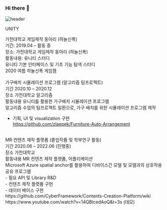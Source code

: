 ### Hi there 👋
<!-- ref https://github.com/kyechan99/capsule-render -->
![header](https://capsule-render.vercel.app/api?type=waving&color=auto&height=300&section=header&text=zlapek%20github&fontSize=90&animation=fadeIn&fontAlignY=38&desc=Decorate%20GitHub%20Profile%20or%20any%20Repo%20like%20me!&descAlignY=51&descAlign=62)
<!--
<p align='center'> Decorate GitHub Profile or any Repo like me! </p>
<p align='center'>
  <a href="https://github.com/kyechan99/capsule-render/labels/Idea">
    <img src="https://img.shields.io/badge/IDEA%20ISSUE%20-%23F7DF1E.svg?&style=for-the-badge&&logoColor=white"/>
  </a>
  <a href="#demo">
    <img src="https://img.shields.io/badge/DEMO%20-%234FC08D.svg?&style=for-the-badge&&logoColor=white"/>
  </a>
</p>
-->

UNITY

가천대학교 게임제작 동아리 (하눌신폭)<br>
기간:	2019.04 – 활동 중<br>
장소:	가천대학교 게임제작 동아리 (하눌신폭)<br>
활동내용:	유니티 스터디<br>
	유니티 기본 인터페이스 및 기초 기능 탐색 스터디<br>
	2020 여름 하눌신폭 게임잼<br>
<br>
가구배치 시뮬레이션 프로그램 (알고리즘 팀프로젝트)<br>
기간	2020.10 – 2020.12<br>
장소	가천대학교 알고리즘<br>
활동내용	유니티를 활용한 가구배치 시뮬레이션 프로그램<br>
	알고리즘 수업의 팀프로젝트 일환으로, 가구 배치를 위한 시뮬레이션 프로그램 제작<br>
-	기획, UI 및 visualization 구현<br>
https://github.com/zlaepek/Furniture-Auto-Arrangement<br>
<br>
MR 컨텐츠 제작 플랫폼 (졸업작품 및 학부연구 활동)<br>
기간	2020.06 – 2022.06 (진행중)<br>
장소	가천대학교<br>
활동내용	MR 컨텐츠 제작 플랫폼, 어플리케이션<br>
	Microsoft Azure spatial anchor를 활용하여 디바이스간 모델 및 모델과의 상호작용 공유 프로그램<br>
-	필요 API 및 Library R&D<br>
-	컨텐츠 제작 플랫폼 구현<br>
-	데이터 베이스 구현<br>
https://github.com/CyberFramework/Contents-Creation-Platform/wiki<br>
https://www.youtube.com/watch?v=14QBlcedAoQ&t=3s (데모)  <br>

<!--
**zlaepek/zlaepek** is a ✨ _special_ ✨ repository because its `README.md` (this file) appears on your GitHub profile.

Here are some ideas to get you started:

- 🔭 I’m currently working on ...
- 🌱 I’m currently learning ...
- 👯 I’m looking to collaborate on ...
- 🤔 I’m looking for help with ...
- 💬 Ask me about ...
- 📫 How to reach me: ...
- 😄 Pronouns: ...
- ⚡ Fun fact: ...
-->
